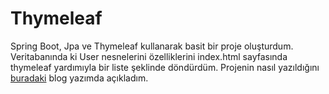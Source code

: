 # Thymeleaf

Spring Boot, Jpa ve Thymeleaf kullanarak basit bir proje oluşturdum. 
Veritabanında ki User nesnelerini özelliklerini index.html sayfasında thymeleaf yardımıyla bir liste şeklinde döndürdüm.
Projenin nasıl yazıldığını [buradaki](https://abidinozdurmaz.net/thymeleaf-ile-ilk-proje/) blog yazımda açıkladım.
